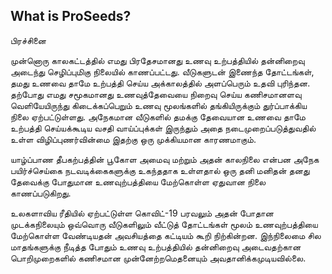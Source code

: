 ## What is ProSeeds?
பிரச்சினை

முன்னொரு காலகட்டத்தில் எமது பிரதேசமானது உணவு உற்பத்தியில் தன்னிறைவு அடைந்து செழிப்புமிகு நிலையில் காணப்பட்டது. வீடுகளுடன் இணைந்த தோட்டங்கள், தமது உணவை தாமே உற்பத்தி செய்ய  அக்காலத்தில் அளப்பெரும் உதவி புரிந்தன. தற்போது எமது சமூகமானது உணவுத்தேவையை நிறைவு செய்ய கணிசமானளவு வெளியேயிருந்து கிடைக்கப்பெறும் உணவு மூலங்களில் தங்கியிருக்கும் துர்ப்பாக்கிய நிலை ஏற்பட்டுள்ளது. அநேகமான வீடுகளில் தமக்கு தேவையான உணவை தாமே உற்பத்தி செய்யக்கூடிய வசதி வாய்ப்புக்கள் இருந்தும் அதை நடைமுறைப்படுத்துவதில் உள்ள விழிப்புணர்வின்மை இதற்கு  ஒரு முக்கியமான காரணமாகும். 

யாழ்ப்பாண தீபகற்பத்தின் பூகோள அமைவு மற்றும் அதன் காலநிலை என்பன அநேக பயிர்ச்செய்கை நடவடிக்கைகளுக்கு உகந்ததாக உள்ளதால் ஒரு தனி மனிதன் தனது தேவைக்கு போதுமான உணவுற்பத்தியை மேற்கொள்ள ஏதுவான நிலை காணப்படுகிறது. 

உலகளாவிய ரீதியில் ஏற்பட்டுள்ள கொவிட்-19 பரவலும் அதன் போதான முடக்கநிலையும் ஒவ்வொரு வீடுகளிலும் வீட்டுத் தோட்டங்கள் மூலம் உணவுற்பத்தியை மேற்கொள்ள வேண்டியதன் அவசியத்தை கட்டியம் கூறி நிற்கின்றன.  இந்நிலைமை சில மாதங்களுக்கு நீடித்த போதும் உணவு உற்பத்தியில் தன்னிறைவு அடைவதற்கான பொறிமுறைகளில் கணிசமான முன்னேற்றமெதனையும் அவதானிக்கமுடியவில்லை. 
